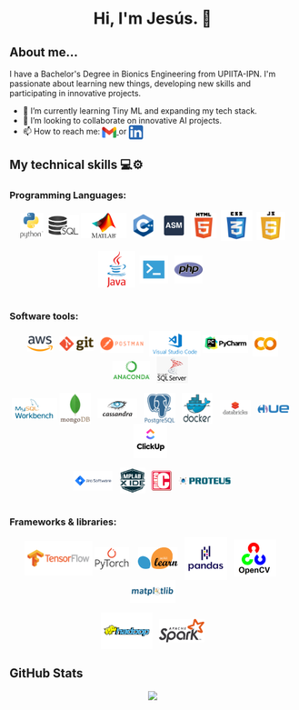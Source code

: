 <div style="max-width:100%;">
  <h1 align="center"> Hi, I'm Jesús.  👋</h1>
  <h2>About me...</h2>
  I have a Bachelor's Degree in Bionics Engineering from UPIITA-IPN. I'm passionate about learning new things, developing new skills and participating in innovative projects. 
</div>
<div>
  <p>
    <ul>
      <li>🌱 I’m currently learning Tiny ML and expanding my tech stack.</li >
      <li>👯 I’m looking to collaborate on innovative AI projects.</li>
      <li>📫 How to reach me: 
        <a href="mailto:banda.j94@gmail.com">
          <img align="center" src="img/gmail.png" alt="Gmail" style="width:25px;">
        </a>
        or
        <a href="https://www.linkedin.com/in/jes%C3%BAs-banda-5a3131a5/">
          <img align="center" src="img/linkedin.png" alt="LinkedIn" style="width:25px;">
        </a>
      </li>
    </ul>
  </p>
</div>

<div style="max-width:100%;">
  <h2>My technical skills 💻⚙</h2> 
  
  <div>
    <h3>Programming Languages:</h3>
    <p align="center">
      <img align="center" src="img/python.png" alt="Python" style="width:40px;">&nbsp 
      <img align="center" src="img/SQL.jpg" alt="SQL" style="width:55px;">
      <img align="center" src="img/matlab.png" alt="Matlab" style="width:80px;">&nbsp&nbsp 
      <img align="center" src="img/C++.png" alt="C++" style="width:35px;">&nbsp&nbsp&nbsp&nbsp 
      <img align="center" src="img/assembly.png" alt="Assembly" style="width:35px;">&nbsp&nbsp 
      <img align="center" src="img/HTML.png" alt="HTML" style="width:45px;">&nbsp 
      <img align="center" src="img/css.png" alt="CSS" style="width:55px;">&nbsp 
      <img align="center" src="img/javascript.png" alt="JavaScript" style="width:50px;">
      <br>
      <br>
      <img align="center" src="img/java.png" alt="Java" style="width:65px;">&nbsp
      <img align="center" src="img/sh.png" alt="Shell" style="width:50px;">&nbsp&nbsp
      <img align="center" src="img/php.png" alt="PHP" style="width:50px;">&nbsp&nbsp
      <br>
      <br>
    </p>
  </div>
  
  <div>
    <h3>Software tools:</h3>
    <p align="center">
      <img align="center" src="img/AWS.png" alt="AWS" style="width:45px;">&nbsp&nbsp
      <img align="center" src="img/git.png" alt="Git" style="width:60px;">&nbsp&nbsp
      <img align="center" src="img/postman.png" alt="Postman" style="width:75px;">&nbsp&nbsp
      <img align="center" src="img/VScode.png" alt="VS Code" style="width:90px;">
      <img align="center" src="img/pyCharm.png" alt="Pycharm" style="width:80px;">&nbsp
      <img align="center" src="img/gcolab.png" alt="Google Colab" style="width:45px;">
      <img align="center" src="img/anaconda.png" alt="Anaconda" style="width:65px;">&nbsp&nbsp
      <img align="center" src="img/SQLserver.png" alt="SQL Server Management" style="width:55px;">&nbsp&nbsp
      <br>
      <br>
      <img align="center" src="img/workbench.png" alt="Workbench" style="width:80px;">
      <img align="center" src="img/mongodb.png" alt="MongoDB" style="width:55px;">&nbsp&nbsp
      <img align="center" src="img/cassandra.png" alt="Cassandra" style="width:70px;">&nbsp&nbsp
      <img align="center" src="img/postgresql.png" alt="PostgreSQL" style="width:55px;">&nbsp&nbsp
      <img align="center" src="img/docker.png" alt="Docker" style="width:55px;">&nbsp&nbsp
      <img align="center" src="img/databricks.png" alt="Databricks" style="width:55px;">&nbsp&nbsp
      <img align="center" src="img/hue.png" alt="Hue" style="width:55px;">&nbsp&nbsp
      <img align="center" src="img/clickup.png" alt="ClickUp" style="width:60px;">&nbsp&nbsp
      <br>
      <br>
      <img align="center" src="img/jira.png" alt="Jira" style="width:70px;">&nbsp&nbsp
      <img align="center" src="img/mplabXide.png" alt="MPLAB X IDE" style="width:45px;">&nbsp&nbsp
      <img align="center" src="img/mikroC.png" alt="MikroC" style="width:35px;">&nbsp&nbsp
      <img align="center" src="img/proteus.png" alt="Proteus Design" style="width:95px;">
      <br>
      <br>
    </p>
  </div>

  <div>
    <h3>Frameworks & libraries:</h3>
    <p align="center">
      <img align="center" src="img/tensorflow.png" alt="Tensorflow" style="width:120px;">
      <img align="center" src="img/pytorch.png" alt="Pytorch" style="width:60px;">&nbsp&nbsp&nbsp
      <img align="center" src="img/scikitLearn.png" alt="SciKit Learn" style="width:70px;">&nbsp&nbsp
      <img align="center" src="img/pandas.png" alt="Pandas" style="width:75px;">&nbsp&nbsp
      <img align="center" src="img/openCV.png" alt="OpenCV" style="width:75px;">&nbsp&nbsp
      <img align="center" src="img/matplotlib.png" alt="Matplotlib" style="width:80px;">
      <br>
      <br>
      <img align="center" src="img/hadoop.png" alt="Hadoop" style="width:90px;">&nbsp&nbsp
      <img align="center" src="img/spark.png" alt="Spark" style="width:80px;">
    </p>
  </div>
</div>

<div>
<h2>GitHub Stats</h2>
  <div align="center" style="max-width:100%;">
    <a href="https://github.com/JesusBandaG/JesusBandaG">
      <img align="center" src="https://github-readme-stats.vercel.app/api?username=JesusBandaG&count_private=true&show_icons=true&theme=merko" />
    </a>
  </div>
</div>
